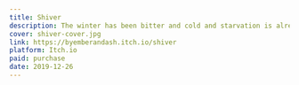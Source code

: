```yaml
---
title: Shiver
description: The winter has been bitter and cold and starvation is already setting in, even though it is only midwinter. Search the forest for the fabled Everspring: where fruit is always in season and game lays at yout feet. An incursion for Trophy Dark.
cover: shiver-cover.jpg
link: https://byemberandash.itch.io/shiver
platform: Itch.io
paid: purchase
date: 2019-12-26
---
```

